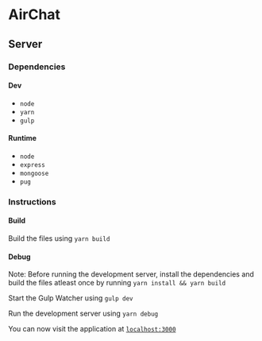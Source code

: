 # AirChat

## Server

### Dependencies

#### Dev

* `node`
* `yarn`
* `gulp`

#### Runtime

* `node`
* `express`
* `mongoose`
* `pug`

### Instructions

#### Build

Build the files using `yarn build`

#### Debug

Note: Before running the development server, install the dependencies and build the files atleast once by running `yarn install && yarn build`

Start the Gulp Watcher using `gulp dev`

Run the development server using `yarn debug`

You can now visit the application at [`localhost:3000`](http://localhost:3000)